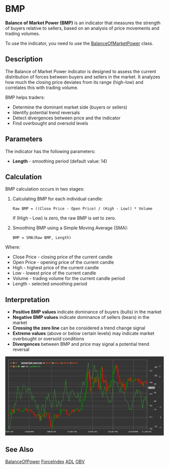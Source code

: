 # BMP

**Balance of Market Power (BMP)** is an indicator that measures the strength of buyers relative to sellers, based on an analysis of price movements and trading volumes.

To use the indicator, you need to use the [BalanceOfMarketPower](xref:StockSharp.Algo.Indicators.BalanceOfMarketPower) class.

## Description

The Balance of Market Power indicator is designed to assess the current distribution of forces between buyers and sellers in the market. It analyzes how much the closing price deviates from its range (high-low) and correlates this with trading volume.

BMP helps traders:
- Determine the dominant market side (buyers or sellers)
- Identify potential trend reversals
- Detect divergences between price and the indicator
- Find overbought and oversold levels

## Parameters

The indicator has the following parameters:
- **Length** - smoothing period (default value: 14)

## Calculation

BMP calculation occurs in two stages:

1. Calculating BMP for each individual candle:
   ```
   Raw BMP = ((Close Price - Open Price) / (High - Low)) * Volume
   ```
   If (High - Low) is zero, the raw BMP is set to zero.

2. Smoothing BMP using a Simple Moving Average (SMA):
   ```
   BMP = SMA(Raw BMP, Length)
   ```

Where:
- Close Price - closing price of the current candle
- Open Price - opening price of the current candle
- High - highest price of the current candle
- Low - lowest price of the current candle
- Volume - trading volume for the current candle period
- Length - selected smoothing period

## Interpretation

- **Positive BMP values** indicate dominance of buyers (bulls) in the market
- **Negative BMP values** indicate dominance of sellers (bears) in the market
- **Crossing the zero line** can be considered a trend change signal
- **Extreme values** (above or below certain levels) may indicate market overbought or oversold conditions
- **Divergences** between BMP and price may signal a potential trend reversal

![indicator_balance_of_market_power](../../../../images/indicator_balance_of_market_power.png)

## See Also

[BalanceOfPower](balance_of_power.md)
[ForceIndex](force_index.md)
[ADL](accumulation_distribution_line.md)
[OBV](on_balance_volume.md)